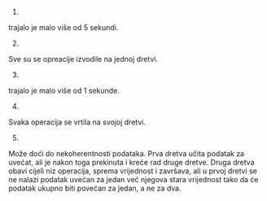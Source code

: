 1.
trajalo je malo više od 5 sekundi.

2.
Sve su se opreacije izvodile na jednoj dretvi.

3.
trajalo je malo više od 1 sekunde.

4.
Svaka operacija se vrtila na svojoj dretvi.

5.
Može doći do nekoherentnosti podataka. Prva dretva učita podatak za uvećat, ali je nakon toga prekinuta i kreće rad druge dretve.
Druga dretva obavi cijeli niz operacija, sprema vrijednost i završava, ali u prvoj dretvi se ne nalazi podatak uvećan za jedan već njegova
stara vrijednost tako da će podatak ukupno biti povećan za jedan, a ne za dva.
